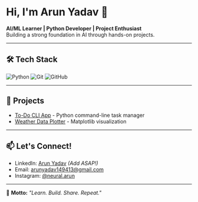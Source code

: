 # Hi, I'm Arun Yadav 👋  
**AI/ML Learner | Python Developer | Project Enthusiast**  
Building a strong foundation in AI through hands-on projects.  

---

## 🛠️ Tech Stack  
![Python](https://img.shields.io/badge/Python-3776AB?style=for-the-badge&logo=python&logoColor=white)
![Git](https://img.shields.io/badge/Git-F05032?style=for-the-badge&logo=git&logoColor=white)
![GitHub](https://img.shields.io/badge/GitHub-181717?style=for-the-badge&logo=github&logoColor=white)

---

## 🚀 Projects  
- [To-Do CLI App](https://github.com/yourusername/todo-cli) - Python command-line task manager  
- [Weather Data Plotter](https://github.com/yourusername/weather-plotter) - Matplotlib visualization  

---

## 📫 Let's Connect!  
- LinkedIn: [Arun Yadav](https://linkedin.com/in/yourusername) *(Add ASAP!)*  
- Email: arunyadav149413@gmail.com  
- Instagram: [@neural.arun](https://instagram.com/neural.arun)  

---

🔹 **Motto:** *"Learn. Build. Share. Repeat."*  
